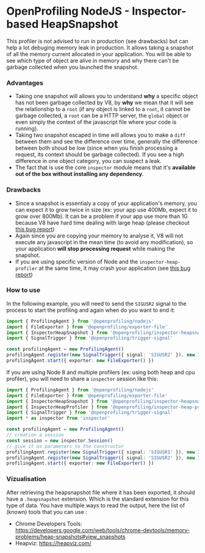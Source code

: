 # OpenProfiling NodeJS - Inspector-based HeapSnapshot

This profiler is not advised to run in production (see drawbacks) but can help a lot debuging memory leak in production. It allows taking a snapshot of all the memory current allocated in your application. You will be able to see which type of object are alive in memory and why there can't be garbage collected when you launched the snapshot.

### Advantages

- Taking one snapshot will allows you to understand **why** a specific object has not been garbage collected by V8, by **why** we mean that it will see the relationship to a `root` (if any object is linked to a `root`, it cannot be garbage collected, a `root` can be a HTTP server, the `global` object or even simply the context of the javascript file where your code is running).
- Taking two snapshot escaped in time will allows you to make a `diff` between them and see the difference over time, generally the difference between both shoud be low (since when you finish processing a request, its context should be garbage collected). If you see a high difference in one object category, you can suspect a leak.
- The fact that is use the core `inspector` module means that it's **available out of the box without installing any dependency**.

### Drawbacks

- Since a snapshot is essentialy a copy of your application's memory, you can expect it to grow twice in size (ex: your app use 400Mb, expect it to grow over 800Mb). It can be a problem if your app use more than 1G because V8 have hard time dealing with large heap (please checkout [this bug report](https://bugs.chromium.org/p/chromium/issues/detail?id=768355))
- Again since you are copying your memory to analyse it, V8 will not execute any javascript in the mean time (to avoid any modification), so your application **will stop processing request** while making the snapshot.
- If you are using specific version of Node and the `inspector-heap-profiler` at the same time, it may crash your application (see [this bug report](https://github.com/nodejs/node/issues/23877))

### How to use

In the following example, you will need to send the `SIGUSR2` signal to the process to start the profiling and again when do you want to end it:

```ts
import { ProfilingAgent } from '@openprofiling/nodejs'
import { FileExporter } from '@openprofiling/exporter-file'
import { InspectorHeapSnapshot } from '@openprofiling/inspector-heapsnapshot'
import { SignalTrigger } from '@openprofiling/trigger-signal'

const profilingAgent = new ProfilingAgent()
profilingAgent.register(new SignalTrigger({ signal: 'SIGUSR2' }), new InspectorHeapSnapshot())
profilingAgent.start({ exporter: new FileExporter() })
```

If you are using Node 8 and multiple profilers (ex: using both heap and cpu profiler), you will need to share a `inspector` session like this:

```ts
import { ProfilingAgent } from '@openprofiling/nodejs'
import { FileExporter } from '@openprofiling/exporter-file'
import { InspectorHeapSnapshot } from '@openprofiling/inspector-heapsnapshot'
import { InspectorHeapProfiler } from '@openprofiling/inspector-heap-profiler'
import { SignalTrigger } from '@openprofiling/trigger-signal'
import * as inspector from 'inspector'

const profilingAgent = new ProfilingAgent()
// creation a session
const session = new inspector.Session()
// give it as parameters to the constructor
profilingAgent.register(new SignalTrigger({ signal: 'SIGUSR1' }), new InspectorHeapSnapshot({ session }))
profilingAgent.register(new SignalTrigger({ signal: 'SIGUSR2' }), new InspectorCPUProfiler({ session }))
profilingAgent.start({ exporter: new FileExporter() })
```

### Vizualisation

After retrieving the heapsnapshot file where it has been exported, it should have a `.heapsnapshot` extension. Which is the standard extension for this type of data.
You have multiple ways to read the output, here the list of (known) tools that you can use :
- Chrome Developers Tools: https://developers.google.com/web/tools/chrome-devtools/memory-problems/heap-snapshots#view_snapshots
- Heapviz: https://heapviz.com/
